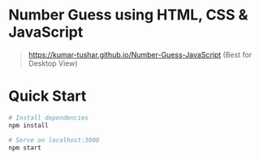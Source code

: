 # Number Guess using HTML, CSS & JavaScript

> https://kumar-tushar.github.io/Number-Guess-JavaScript (Best for Desktop View)

# Quick Start
``` bash
# Install dependencies
npm install

# Serve on localhost:3000
npm start
```
